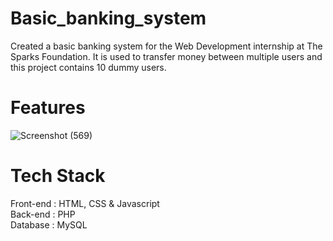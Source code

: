 # Basic_banking_system
Created a basic banking system for the Web Development internship at The Sparks Foundation.
It is used to transfer money between multiple users and this project contains 10 dummy users.
# Features
![Screenshot (569)](https://user-images.githubusercontent.com/65389514/102709732-eeafdc00-42d2-11eb-9ab2-f2082e2ce06e.png)
# Tech Stack 
Front-end : HTML, CSS  & Javascript<br>
Back-end : PHP <br>
Database : MySQL <br>
